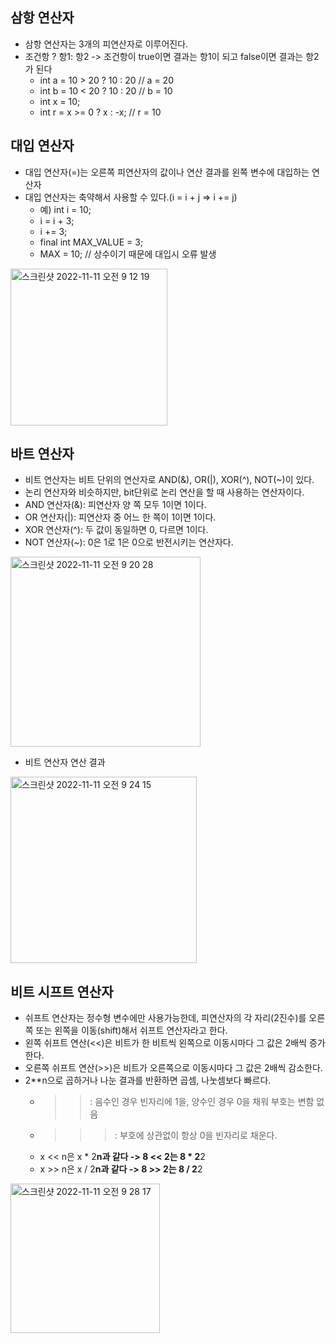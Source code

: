 ## 삼항 연산자
- 삼항 연산자는 3개의 피연산자로 이루어진다.
- 조건항 ? 항1: 항2 -> 조건항이 true이면 결과는 항1이 되고 false이면 결과는 항2가 된다
  - int a = 10 > 20 ? 10 : 20   // a = 20
  - int b = 10 < 20 ? 10 : 20   // b = 10
  - int x = 10;
  - int r = x >= 0 ? x : -x;    // r = 10

## 대입 연산자
- 대입 연산자(=)는 오른쪽 피연산자의 값이나 연산 결과를 왼쪽 변수에 대입하는 연산자
- 대입 연산자는 축약해서 사용할 수 있다.(i = i + j => i += j)
  - 예) int i = 10;
  - i = i + 3;
  - i += 3;
  - final int MAX_VALUE = 3;
  - MAX = 10; // 상수이기 때문에 대입시 오류 발생

<img width="251" alt="스크린샷 2022-11-11 오전 9 12 19" src="https://user-images.githubusercontent.com/75515697/201232414-3fd7d957-b49f-4b0b-9b19-a2f58b583497.png">

## 바트 연산자
- 비트 연산자는 비트 단위의 연산자로 AND(&), OR(|), XOR(^), NOT(~)이 있다.
- 논리 연산자와 비슷하지만, bit단위로 논리 연산을 할 때 사용하는 연산자이다.
- AND 연산자(&): 피연산자 양 쪽 모두 1이면 1이다.
- OR 연산자(|): 피연산자 중 어느 한 쪽이 1이면 1이다.
- XOR 연산자(^): 두 값이 동일하면 0, 다르면 1이다.
- NOT 연산자(~): 0은 1로 1은 0으로 반전시키는 연산자다.

<img width="304" alt="스크린샷 2022-11-11 오전 9 20 28" src="https://user-images.githubusercontent.com/75515697/201233295-ba081c78-2ac3-4974-b8eb-701b70eebf77.png">

- 비트 연산자 연산 결과

<img width="298" alt="스크린샷 2022-11-11 오전 9 24 15" src="https://user-images.githubusercontent.com/75515697/201233699-67f38004-acdb-4b8a-9daf-14cb7cb8a1a3.png">

## 비트 시프트 연산자
- 쉬프트 연산자는 정수형 변수에만 사용가능한데, 피연산자의 각 자리(2진수)를 오른쪽 또는 왼쪽을 이동(shift)해서 쉬프트 연산자라고 한다.
- 왼쪽 쉬프트 연산(<<)은 비트가 한 비트씩 왼쪽으로 이동시마다 그 값은 2배씩 증가한다.
- 오른쪽 쉬프트 연산(>>)은 비트가 오른쪽으로 이동시마다 그 값은 2배씩 감소한다.
- 2**n으로 곱하거나 나눈 결과를 반환하면 곱셈, 나눗셈보다 빠르다.
  - >>: 음수인 경우 빈자리에 1을, 양수인 경우 0을 채워 부호는 변함 없음
  - >>>: 부호에 상관없이 항상 0을 빈자리로 채운다.
  - x << n은 x * 2**n과 같다 -> 8 << 2는 8 * 2**2
  - x >> n은 x / 2**n과 같다 -> 8 >> 2는 8 / 2**2

<img width="239" alt="스크린샷 2022-11-11 오전 9 28 17" src="https://user-images.githubusercontent.com/75515697/201234134-4f1436d9-40b3-43f0-ad9c-08e9b6e24870.png">

